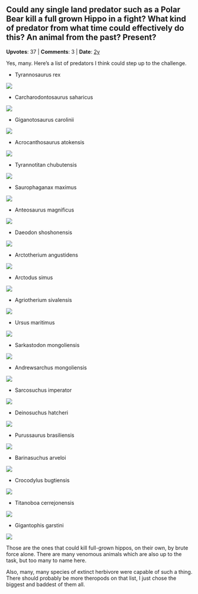 ## Could any single land predator such as a Polar Bear kill a full grown Hippo in a fight? What kind of predator from what time could effectively do this? An animal from the past? Present?
    
**Upvotes**: 37 | **Comments**: 3 | **Date**: [2y](https://www.quora.com/Could-any-single-land-predator-such-as-a-Polar-Bear-kill-a-full-grown-Hippo-in-a-fight-What-kind-of-predator-from-what-time-could-effectively-do-this-An-animal-from-the-past-Present/answer/Gary-Meaney)

Yes, many. Here’s a list of predators I think could step up to the challenge.

*   Tyrannosaurus rex

![](https://qph.fs.quoracdn.net/main-qimg-dcd4441f1a14baba959074c8636bead2-lq)

*   Carcharodontosaurus saharicus

![](https://qph.fs.quoracdn.net/main-qimg-49a0359cc9275fd5080d298b99dd10f0-lq)

*   Giganotosaurus carolinii

![](https://qph.fs.quoracdn.net/main-qimg-37e3b8a3039cfc05e07ca6ebe2a54ece-lq)

*   Acrocanthosaurus atokensis

![](https://qph.fs.quoracdn.net/main-qimg-d4ad56cbe037fac7ef4dd1dcefa09d06-lq)

*   Tyrannotitan chubutensis

![](https://qph.fs.quoracdn.net/main-qimg-e65bd71d9e4c429ae7fdb81989a641c6)

*   Saurophaganax maximus

![](https://qph.fs.quoracdn.net/main-qimg-aa2ea490c92275d5fa13d420e28bd5dd-lq)

*   Anteosaurus magnificus

![](https://qph.fs.quoracdn.net/main-qimg-8089d245c87d38c4116d814ecab4e010-lq)

*   Daeodon shoshonensis

![](https://qph.fs.quoracdn.net/main-qimg-f54291952591c626d8feaa6021583be7-lq)

*   Arctotherium angustidens

![](https://qph.fs.quoracdn.net/main-qimg-add104cbb5194df19474077f64fddab4-lq)

*   Arctodus simus

![](https://qph.fs.quoracdn.net/main-qimg-c766d0f345eed16bd36cee031a286ced-lq)

*   Agriotherium sivalensis

![](https://qph.fs.quoracdn.net/main-qimg-28f10dd03c1f3ee8b30a55bca21fa85c-lq)

*   Ursus maritimus

![](https://qph.fs.quoracdn.net/main-qimg-9ea70df97c0cacf6b4fe793d5230634e-lq)

*   Sarkastodon mongoliensis

![](https://qph.fs.quoracdn.net/main-qimg-9c20899dd76e83d979cf2f29877ad9dd-lq)

*   Andrewsarchus mongoliensis

![](https://qph.fs.quoracdn.net/main-qimg-0bf9346940ca77d9d532bebbaa712d86-lq)

*   Sarcosuchus imperator

![](https://qph.fs.quoracdn.net/main-qimg-12eb185349bb2581f6ec00955057127d-lq)

*   Deinosuchus hatcheri

![](https://qph.fs.quoracdn.net/main-qimg-23cc938f08caecd9e880d1138ba6cf23-lq)

*   Purussaurus brasiliensis

![](https://qph.fs.quoracdn.net/main-qimg-94d7a6aacfe7a8d1d41ce09009237144-pjlq)

*   Barinasuchus arveloi

![](https://qph.fs.quoracdn.net/main-qimg-35f3e2e78eba9d8770115878fe47160f-lq)

*   Crocodylus bugtiensis

![](https://qph.fs.quoracdn.net/main-qimg-8343585f5d27b095c845b3d808d9fce2-lq)

*   Titanoboa cerrejonensis

![](https://qph.fs.quoracdn.net/main-qimg-6ee449cf1e6e2f533068e37b0da8cd2e-lq)

*   Gigantophis garstini

![](https://qph.fs.quoracdn.net/main-qimg-d2a44ce0d0d629ac00f802e35402703e-lq)

Those are the ones that could kill full-grown hippos, on their own, by brute force alone. There are many venomous animals which are also up to the task, but too many to name here.

Also, many, many species of extinct herbivore were capable of such a thing. There should probably be more theropods on that list, I just chose the biggest and baddest of them all.

